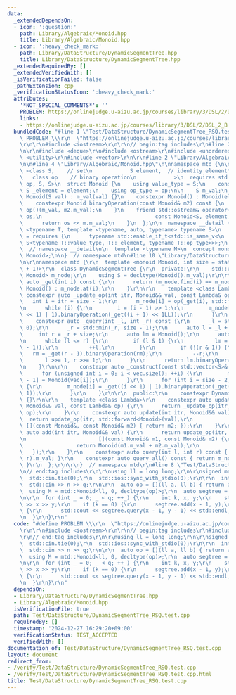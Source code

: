 ```yaml
---
data:
  _extendedDependsOn:
  - icon: ':question:'
    path: Library/Algebraic/Monoid.hpp
    title: Library/Algebraic/Monoid.hpp
  - icon: ':heavy_check_mark:'
    path: Library/DataStructure/DynamicSegmentTree.hpp
    title: Library/DataStructure/DynamicSegmentTree.hpp
  _extendedRequiredBy: []
  _extendedVerifiedWith: []
  _isVerificationFailed: false
  _pathExtension: cpp
  _verificationStatusIcon: ':heavy_check_mark:'
  attributes:
    '*NOT_SPECIAL_COMMENTS*': ''
    PROBLEM: https://onlinejudge.u-aizu.ac.jp/courses/library/3/DSL/2/DSL_2_B
    links:
    - https://onlinejudge.u-aizu.ac.jp/courses/library/3/DSL/2/DSL_2_B
  bundledCode: "#line 1 \"Test/DataStructure/DynamicSegmentTree_RSQ.test.cpp\"\n#define\
    \ PROBLEM \\\r\n  \"https://onlinejudge.u-aizu.ac.jp/courses/library/3/DSL/2/DSL_2_B\"\
    \r\n\r\n#include <iostream>\r\n\r\n// begin:tag includes\r\n#line 2 \"Library/DataStructure/DynamicSegmentTree.hpp\"\
    \n\r\n#include <deque>\r\n#include <ostream>\r\n#include <unordered_map>\r\n#include\
    \ <utility>\r\n#include <vector>\r\n\r\n#line 2 \"Library/Algebraic/Monoid.hpp\"\
    \n\n#line 4 \"Library/Algebraic/Monoid.hpp\"\n\nnamespace mtd {\n\n  template\
    \ <class S,    // set\n            S element,  // identity element\n         \
    \   class op    // binary operation\n            >\n  requires std::is_invocable_r_v<S,\
    \ op, S, S>\n  struct Monoid {\n    using value_type = S;\n    constexpr static\
    \ S _element = element;\n    using op_type = op;\n\n    S m_val;\n    constexpr\
    \ Monoid(S val) : m_val(val) {}\n    constexpr Monoid() : Monoid(element) {}\n\
    \    constexpr Monoid binaryOperation(const Monoid& m2) const {\n      return\
    \ op()(m_val, m2.m_val);\n    }\n    friend std::ostream& operator<<(std::ostream&\
    \ os,\n                                    const Monoid<S, element, op>& m) {\n\
    \      return os << m.m_val;\n    }\n  };\n\n  namespace __detail {\n    template\
    \ <typename T, template <typename, auto, typename> typename S>\n    concept is_monoid_specialization_of\
    \ = requires {\n      typename std::enable_if_t<std::is_same_v<\n          T,\
    \ S<typename T::value_type, T::_element, typename T::op_type>>>;\n    };\n  }\
    \  // namespace __detail\n\n  template <typename M>\n  concept monoid = __detail::is_monoid_specialization_of<M,\
    \ Monoid>;\n\n}  // namespace mtd\n#line 10 \"Library/DataStructure/DynamicSegmentTree.hpp\"\
    \n\r\nnamespace mtd {\r\n  template <monoid Monoid, int size = static_cast<int>(1e9\
    \ + 1)>\r\n  class DynamicSegmentTree {\r\n  private:\r\n    std::unordered_map<int,\
    \ Monoid> m_node;\r\n    using S = decltype(Monoid().m_val);\r\n\r\n    constexpr\
    \ auto _get(int i) const {\r\n      return (m_node.find(i) == m_node.end()) ?\
    \ Monoid() : m_node.at(i);\r\n    }\r\n\r\n    template <class Lambda>\r\n   \
    \ constexpr auto _update_op(int itr, Monoid&& val, const Lambda& op) {\r\n   \
    \   int i = itr + size - 1;\r\n      m_node[i] = op(_get(i), std::forward<decltype(val)>(val));\r\
    \n      while (i) {\r\n        i = (i - 1) >> 1;\r\n        m_node[i] = _get((i\
    \ << 1) | 1).binaryOperation(_get((i + 1) << 1LL));\r\n      }\r\n    }\r\n\r\n\
    \    constexpr auto _query(int _l, int _r) const {\r\n      _l = std::max(_l,\
    \ 0);\r\n      _r = std::min(_r, size - 1);\r\n      auto l = _l + size;\r\n \
    \     int r = _r + size;\r\n      auto lm = Monoid();\r\n      auto rm = Monoid();\r\
    \n      while (l <= r) {\r\n        if (l & 1) {\r\n          lm = lm.binaryOperation(_get(l\
    \ - 1));\r\n          ++l;\r\n        }\r\n        if (!(r & 1)) {\r\n       \
    \   rm = _get(r - 1).binaryOperation(rm);\r\n          --r;\r\n        }\r\n \
    \       l >>= 1, r >>= 1;\r\n      }\r\n      return lm.binaryOperation(rm);\r\
    \n    }\r\n\r\n    constexpr auto _construct(const std::vector<S>& vec) {\r\n\
    \      for (unsigned int i = 0; i < vec.size(); ++i) {\r\n        m_node[i + size\
    \ - 1] = Monoid(vec[i]);\r\n      }\r\n      for (int i = size - 2; i >= 0; --i)\
    \ {\r\n        m_node[i] = _get((i << 1) | 1).binaryOperation(_get((i + 1) <<\
    \ 1));\r\n      }\r\n    }\r\n\r\n  public:\r\n    constexpr DynamicSegmentTree()\
    \ {}\r\n\r\n    template <class Lambda>\r\n    constexpr auto update_op(int itr,\
    \ Monoid&& val, const Lambda& op) {\r\n      return _update_op(itr, std::forward<Monoid>(val),\
    \ op);\r\n    }\r\n    constexpr auto update(int itr, Monoid&& val) {\r\n    \
    \  return update_op(itr, std::forward<Monoid>(val),\r\n                      \
    \ [](const Monoid&, const Monoid& m2) { return m2; });\r\n    }\r\n    constexpr\
    \ auto add(int itr, Monoid&& val) {\r\n      return update_op(itr, std::forward<Monoid>(val),\r\
    \n                       [](const Monoid& m1, const Monoid& m2) {\r\n        \
    \                 return Monoid(m1.m_val + m2.m_val);\r\n                    \
    \   });\r\n    }\r\n    constexpr auto query(int l, int r) const { return _query(l,\
    \ r).m_val; }\r\n    constexpr auto query_all() const { return m_node[0].m_val;\
    \ }\r\n  };\r\n\r\n}  // namespace mtd\r\n#line 8 \"Test/DataStructure/DynamicSegmentTree_RSQ.test.cpp\"\
    \n// end:tag includes\r\n\r\nusing ll = long long;\r\n\r\nsigned main() {\r\n\
    \  std::cin.tie(0);\r\n  std::ios::sync_with_stdio(0);\r\n\r\n  int n, q;\r\n\
    \  std::cin >> n >> q;\r\n\r\n  auto op = [](ll a, ll b) { return a + b; };\r\n\
    \  using M = mtd::Monoid<ll, 0, decltype(op)>;\r\n  auto segtree = mtd::DynamicSegmentTree<M>();\r\
    \n\r\n  for (int _ = 0; _ < q; ++_) {\r\n    int k, x, y;\r\n    std::cin >> k\
    \ >> x >> y;\r\n    if (k == 0) {\r\n      segtree.add(x - 1, y);\r\n    } else\
    \ {\r\n      std::cout << segtree.query(x - 1, y - 1) << std::endl;\r\n    }\r\
    \n  }\r\n}\r\n"
  code: "#define PROBLEM \\\r\n  \"https://onlinejudge.u-aizu.ac.jp/courses/library/3/DSL/2/DSL_2_B\"\
    \r\n\r\n#include <iostream>\r\n\r\n// begin:tag includes\r\n#include \"./../../Library/DataStructure/DynamicSegmentTree.hpp\"\
    \r\n// end:tag includes\r\n\r\nusing ll = long long;\r\n\r\nsigned main() {\r\n\
    \  std::cin.tie(0);\r\n  std::ios::sync_with_stdio(0);\r\n\r\n  int n, q;\r\n\
    \  std::cin >> n >> q;\r\n\r\n  auto op = [](ll a, ll b) { return a + b; };\r\n\
    \  using M = mtd::Monoid<ll, 0, decltype(op)>;\r\n  auto segtree = mtd::DynamicSegmentTree<M>();\r\
    \n\r\n  for (int _ = 0; _ < q; ++_) {\r\n    int k, x, y;\r\n    std::cin >> k\
    \ >> x >> y;\r\n    if (k == 0) {\r\n      segtree.add(x - 1, y);\r\n    } else\
    \ {\r\n      std::cout << segtree.query(x - 1, y - 1) << std::endl;\r\n    }\r\
    \n  }\r\n}\r\n"
  dependsOn:
  - Library/DataStructure/DynamicSegmentTree.hpp
  - Library/Algebraic/Monoid.hpp
  isVerificationFile: true
  path: Test/DataStructure/DynamicSegmentTree_RSQ.test.cpp
  requiredBy: []
  timestamp: '2024-12-27 16:29:20+09:00'
  verificationStatus: TEST_ACCEPTED
  verifiedWith: []
documentation_of: Test/DataStructure/DynamicSegmentTree_RSQ.test.cpp
layout: document
redirect_from:
- /verify/Test/DataStructure/DynamicSegmentTree_RSQ.test.cpp
- /verify/Test/DataStructure/DynamicSegmentTree_RSQ.test.cpp.html
title: Test/DataStructure/DynamicSegmentTree_RSQ.test.cpp
---
```

